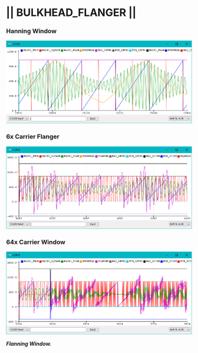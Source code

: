 # || BULKHEAD_FLANGER ||

### Hanning Window
![Flange_Hanning](/PWMdrive/BulkheadFlanger/Flange_Hanning.png)

### 6x Carrier Flanger
![Flanger1](/PWMdrive/BulkheadFlanger/Flanger1.png)

### 64x Carrier Window
![Flanger2](/PWMdrive/BulkheadFlanger/Flanger2.png)

***Flanning Window.***

